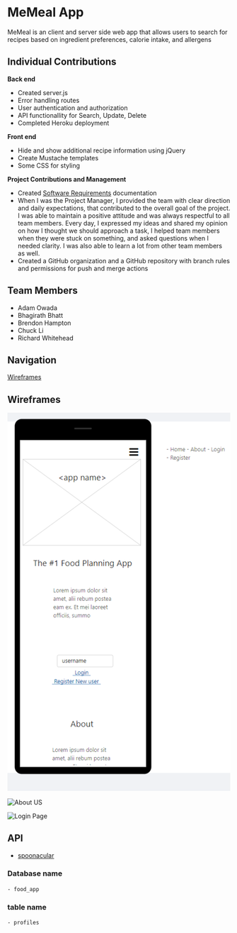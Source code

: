 # MeMeal App

MeMeal is an client and server side web app that allows users to search for recipes based on ingredient preferences, calorie intake, and allergens 

## Individual Contributions

**Back end** 
- Created server.js
- Error handling routes
- User authentication and authorization
- API functionallity for Search, Update, Delete 
- Completed Heroku deployment 

**Front end** 
- Hide and show additional recipe information using jQuery 
- Create Mustache templates
- Some CSS for styling

**Project Contributions and Management**
- Created [Software Requirements](requirements.md) documentation 
- When I was the Project Manager, I provided the team with clear direction and daily expectations, that contributed to the overall goal of the project. I was able to maintain a positive attitude and was always respectful to all team members. Every day, I expressed my ideas and shared my opinion on how I thought we should approach a task, I helped team members when they were stuck on something, and asked questions when I needed clarity. I was also able to learn a lot from other team members as well. 
- Created a GitHub organization and a GitHub repository with branch rules and permissions for push and merge actions


## Team Members

- Adam Owada
- Bhagirath Bhatt
- Brendon Hampton
- Chuck Li
- Richard Whitehead

## Navigation
[Wireframes](##Wireframes)

## Wireframes

![Home Page](img/wireframes/homepage.png)

![About US](img/wireframes/aboutus.png)

![Login Page](img/wireframes/loginpage.png)

## API

- [spoonacular](https://spoonacular.com/food-api)

### Database name
	- food_app

### table name
	- profiles



